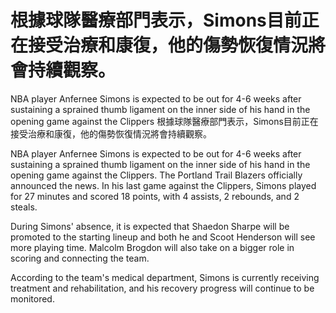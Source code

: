 # 根據球隊醫療部門表示，Simons目前正在接受治療和康復，他的傷勢恢復情況將會持續觀察。

NBA player Anfernee Simons is expected to be out for 4-6 weeks after sustaining a sprained thumb ligament on the inner side of his hand in the opening game against the Clippers 
 根據球隊醫療部門表示，Simons目前正在接受治療和康復，他的傷勢恢復情況將會持續觀察。

NBA player Anfernee Simons is expected to be out for 4-6 weeks after sustaining a sprained thumb ligament on the inner side of his hand in the opening game against the Clippers. The Portland Trail Blazers officially announced the news. In his last game against the Clippers, Simons played for 27 minutes and scored 18 points, with 4 assists, 2 rebounds, and 2 steals.

During Simons' absence, it is expected that Shaedon Sharpe will be promoted to the starting lineup and both he and Scoot Henderson will see more playing time. Malcolm Brogdon will also take on a bigger role in scoring and connecting the team.

According to the team's medical department, Simons is currently receiving treatment and rehabilitation, and his recovery progress will continue to be monitored.